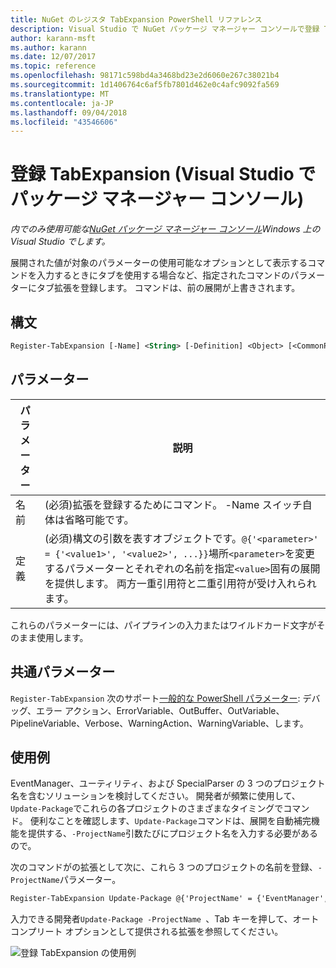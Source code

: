 ```yaml
---
title: NuGet のレジスタ TabExpansion PowerShell リファレンス
description: Visual Studio で NuGet パッケージ マネージャー コンソールで登録 TabExpansion PowerShell コマンドのリファレンスです。
author: karann-msft
ms.author: karann
ms.date: 12/07/2017
ms.topic: reference
ms.openlocfilehash: 98171c598bd4a3468bd23e2d6060e267c38021b4
ms.sourcegitcommit: 1d1406764c6af5fb7801d462e0c4afc9092fa569
ms.translationtype: MT
ms.contentlocale: ja-JP
ms.lasthandoff: 09/04/2018
ms.locfileid: "43546606"
---
```

# <a name="register-tabexpansion-package-manager-console-in-visual-studio"></a>登録 TabExpansion (Visual Studio でパッケージ マネージャー コンソール)

*内でのみ使用可能な[NuGet パッケージ マネージャー コンソール](package-manager-console.md)Windows 上の Visual Studio でします。*

展開された値が対象のパラメーターの使用可能なオプションとして表示するコマンドを入力するときにタブを使用する場合など、指定されたコマンドのパラメーターにタブ拡張を登録します。 コマンドは、前の展開が上書きされます。

## <a name="syntax"></a>構文

```ps
Register-TabExpansion [-Name] <String> [-Definition] <Object> [<CommonParameters>]
```

## <a name="parameters"></a>パラメーター

| パラメーター | 説明 |
| --- | --- |
| 名前 | (必須)拡張を登録するためにコマンド。 -Name スイッチ自体は省略可能です。 |
| 定義 | (必須)構文の引数を表すオブジェクトです。`@{'<parameter>' = {'<value1>', '<value2>', ...}}`場所`<parameter>`を変更するパラメーターとそれぞれの名前を指定`<value>`固有の展開を提供します。 両方一重引用符と二重引用符が受け入れられます。 |

これらのパラメーターには、パイプラインの入力またはワイルドカード文字がそのまま使用します。

## <a name="common-parameters"></a>共通パラメーター

`Register-TabExpansion` 次のサポート[一般的な PowerShell パラメーター](http://go.microsoft.com/fwlink/?LinkID=113216): デバッグ、エラー アクション、ErrorVariable、OutBuffer、OutVariable、PipelineVariable、Verbose、WarningAction、WarningVariable、します。

## <a name="examples"></a>使用例

EventManager、ユーティリティ、および SpecialParser の 3 つのプロジェクト名を含むソリューションを検討してください。 開発者が頻繁に使用して、`Update-Package`でこれらの各プロジェクトのさまざまなタイミングでコマンド。 便利なことを確認します、`Update-Package`コマンドは、展開を自動補完機能を提供する、`-ProjectName`引数たびにプロジェクト名を入力する必要があるので。 

次のコマンドがの拡張として次に、これら 3 つのプロジェクトの名前を登録、`-ProjectName`パラメーター。

```ps
Register-TabExpansion Update-Package @{'ProjectName' = {'EventManager', 'Utilities', 'SpecialParser'}}    
```

入力できる開発者`Update-Package -ProjectName `、Tab キーを押して、オート コンプリート オプションとして提供される拡張を参照してください。

![登録 TabExpansion の使用例](media/Register-TabExpansion-Example.png)
